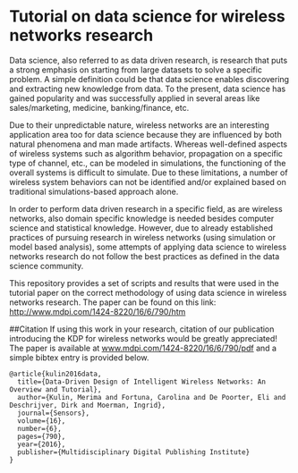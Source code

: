 # Tutorial on data science for wireless networks research

Data science, also referred to as data driven research, is research that puts a strong emphasis on starting from large datasets to solve a specific problem. A simple definition could be that data science enables discovering and extracting new knowledge from data. To the present, data science has gained popularity and was successfully applied in several areas like sales/marketing, medicine, banking/finance, etc. 

Due to their unpredictable nature, wireless networks are an interesting application area too for data science because they are influenced by both natural phenomena and man made artifacts.
Whereas well-defined aspects of wireless systems such as algorithm behavior, propagation on a specific type of channel, etc., can be modeled in simulations, the functioning of the overall systems is difficult to simulate. Due to these limitations, a number of wireless system behaviors can not be identified and/or explained based on traditional simulations-based approach alone.

In order to perform data driven research in a specific field, as are wireless networks, also domain specific knowledge is needed besides computer science and statistical knowledge.
However, due to already established practices of pursuing research in wireless networks (using simulation or model based analysis), some attempts of applying data science to wireless networks research do not follow the best practices as defined in the data science community.

This repository provides a set of scripts and results that were used in the tutorial paper on the correct methodology of using data science in wireless networks research. The paper can be found on this link:
http://www.mdpi.com/1424-8220/16/6/790/htm


##Citation
If using this work in your research, citation of our publication introducing the KDP for wireless networks would be greatly appreciated!
The paper is available at www.mdpi.com/1424-8220/16/6/790/pdf and a simple bibtex entry is provided below.
```
@article{kulin2016data,
  title={Data-Driven Design of Intelligent Wireless Networks: An Overview and Tutorial},
  author={Kulin, Merima and Fortuna, Carolina and De Poorter, Eli and Deschrijver, Dirk and Moerman, Ingrid},
  journal={Sensors},
  volume={16},
  number={6},
  pages={790},
  year={2016},
  publisher={Multidisciplinary Digital Publishing Institute}
}
```
